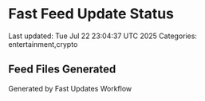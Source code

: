 # Fast Feed Update Status
Last updated: Tue Jul 22 23:04:37 UTC 2025
Categories: entertainment,crypto

## Feed Files Generated

Generated by Fast Updates Workflow
